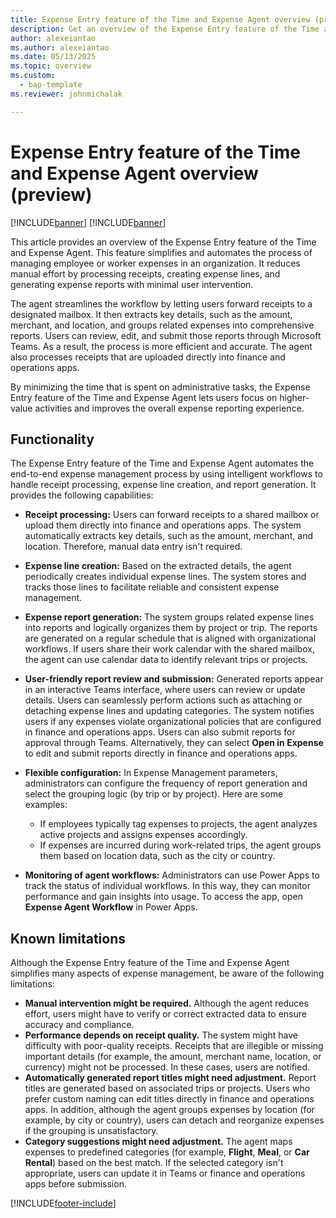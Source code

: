 ```yaml
---
title: Expense Entry feature of the Time and Expense Agent overview (preview)
description: Get an overview of the Expense Entry feature of the Time and Expense Agent.
author: alexeiantao
ms.author: alexeiantao
ms.date: 05/13/2025
ms.topic: overview
ms.custom: 
  - bap-template
ms.reviewer: johnmichalak

---
```


# Expense Entry feature of the Time and Expense Agent overview (preview)

[!INCLUDE[banner](../includes/banner.md)]
[!INCLUDE[banner](../includes/preview-note.md)]

This article provides an overview of the Expense Entry feature of the Time and Expense Agent. This feature simplifies and automates the process of managing employee or worker expenses in an organization. It reduces manual effort by processing receipts, creating expense lines, and generating expense reports with minimal user intervention.

The agent streamlines the workflow by letting users forward receipts to a designated mailbox. It then extracts key details, such as the amount, merchant, and location, and groups related expenses into comprehensive reports. Users can review, edit, and submit those reports through Microsoft Teams. As a result, the process is more efficient and accurate. The agent also processes receipts that are uploaded directly into finance and operations apps.

By minimizing the time that is spent on administrative tasks, the Expense Entry feature of the Time and Expense Agent lets users focus on higher-value activities and improves the overall expense reporting experience.

## Functionality

The Expense Entry feature of the Time and Expense Agent automates the end-to-end expense management process by using intelligent workflows to handle receipt processing, expense line creation, and report generation. It provides the following capabilities:

- **Receipt processing:** Users can forward receipts to a shared mailbox or upload them directly into finance and operations apps. The system automatically extracts key details, such as the amount, merchant, and location. Therefore, manual data entry isn't required.
- **Expense line creation:** Based on the extracted details, the agent periodically creates individual expense lines. The system stores and tracks those lines to facilitate reliable and consistent expense management.
- **Expense report generation:** The system groups related expense lines into reports and logically organizes them by project or trip. The reports are generated on a regular schedule that is aligned with organizational workflows. If users share their work calendar with the shared mailbox, the agent can use calendar data to identify relevant trips or projects.
- **User-friendly report review and submission:** Generated reports appear in an interactive Teams interface, where users can review or update details. Users can seamlessly perform actions such as attaching or detaching expense lines and updating categories. The system notifies users if any expenses violate organizational policies that are configured in finance and operations apps. Users can also submit reports for approval through Teams. Alternatively, they can select **Open in Expense** to edit and submit reports directly in finance and operations apps.
- **Flexible configuration:** In Expense Management parameters, administrators can configure the frequency of report generation and select the grouping logic (by trip or by project). Here are some examples:

    - If employees typically tag expenses to projects, the agent analyzes active projects and assigns expenses accordingly.
    - If expenses are incurred during work-related trips, the agent groups them based on location data, such as the city or country.

- **Monitoring of agent workflows:** Administrators can use Power Apps to track the status of individual workflows. In this way, they can monitor performance and gain insights into usage. To access the app, open **Expense Agent Workflow** in Power Apps.

## Known limitations

Although the Expense Entry feature of the Time and Expense Agent simplifies many aspects of expense management, be aware of the following limitations:

- **Manual intervention might be required.** Although the agent reduces effort, users might have to verify or correct extracted data to ensure accuracy and compliance.
- **Performance depends on receipt quality.** The system might have difficulty with poor-quality receipts. Receipts that are illegible or missing important details (for example, the amount, merchant name, location, or currency) might not be processed. In these cases, users are notified.
- **Automatically generated report titles might need adjustment.** Report titles are generated based on associated trips or projects. Users who prefer custom naming can edit titles directly in finance and operations apps. In addition, although the agent groups expenses by location (for example, by city or country), users can detach and reorganize expenses if the grouping is unsatisfactory.
- **Category suggestions might need adjustment.** The agent maps expenses to predefined categories (for example, **Flight**, **Meal**, or **Car Rental**) based on the best match. If the selected category isn't appropriate, users can update it in Teams or finance and operations apps before submission.

[!INCLUDE[footer-include](../includes/footer-banner.md)]
